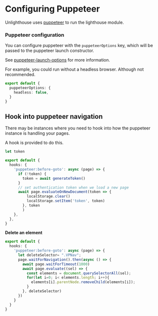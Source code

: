 # Configuring Puppeteer

Unlighthouse uses [puppeteer](https://github.com/puppeteer/puppeteer) to run the lighthouse module.

### Puppeteer configuration

You can configure puppeteer with the `puppeteerOptions` key, which will be passed to the puppeteer launch constructor.

See [puppeteer-launch-options](https://pptr.dev/#?product=Puppeteer&version=v13.0.1&show=api-puppeteerlaunchoptions) for more information.

For example, you could run without a headless browser. Although not recommended.
```ts
export default {
  puppeteerOptions: {
    headless: false,
  }
}
```

## Hook into puppeteer navigation

There may be instances where you need to hook into how the puppeteer instance is handling your pages.

A hook is provided to do this.

```ts unlighthouse.config.ts
let token

export default {
  hooks: {
    'puppeteer:before-goto': async (page) => {
      if (!token) {
        token = await generateToken()
      }
      // set authentication token when we load a new page
      await page.evaluateOnNewDocument(token => {
          localStorage.clear()
          localStorage.setItem('token', token)
        }, token
        )
    },
  },
}
```

**Delete an element**

```ts
export default {
  hooks: {
    'puppeteer:before-goto': async (page) => {
      let deleteSelector= ".VPNav";
      page.waitForNavigation().then(async () => {
        await page.waitForTimeout(1000)
        await page.evaluate((sel) => {
          const elements = document.querySelectorAll(sel);
          for(let i=0; i< elements.length; i++){
            elements[i].parentNode.removeChild(elements[i]);
          }
        }, deleteSelector)
      })
    }
  }
}
```
